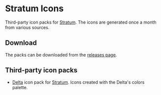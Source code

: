 # Stratum Icons

Third-party icon packs for [Stratum](https://github.com/stratumauth/app). The icons are generated once a month from various sources.

## Download

The packs can be downloaded from the [releases page](https://github.com/stratumauth/app/releases).

## Third-party icon packs

- [Delta](https://github.com/Delta-Icons/stratumauth) icon pack for [Stratum](https://github.com/stratumauth/app). Icons created with the Delta's colors palette.

